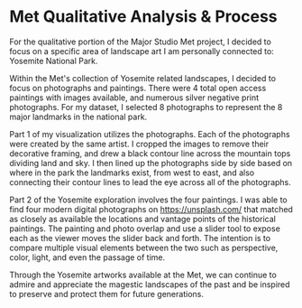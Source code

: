 # Met Qualitative Analysis & Process

For the qualitative portion of the Major Studio Met project, I decided to focus 
on a specific area of landscape art I am personally connected to: Yosemite National Park.

Within the Met's collection of Yosemite related landscapes, I decided to focus on 
photographs and paintings. There were 4 total open access paintings with 
images available, and numerous silver negative print photographs. For my dataset,
I selected 8 photographs to represent the 8 major landmarks in the national park. 

Part 1 of my visualization utilizes the photographs. Each of the photographs were 
created by the same artist. I cropped the images to remove their decorative framing, 
and drew a black contour line across the mountain tops dividing land and sky. I then 
lined up the photographs side by side based on where in the park the landmarks 
exist, from west to east, and also connecting their contour lines to lead the eye 
across all of the photographs.

Part 2 of the Yosemite exploration involves the four paintings. I was able to 
find four modern digital photographs on https://unsplash.com/ that matched as 
closely as available the locations and vantage points of the historical paintings. 
The painting and photo overlap and use a slider tool to expose each as the viewer
moves the slider back and forth. The intention is to compare multiple visual elements 
between the two such as perspective, color, light, and even the passage of time.

Through the Yosemite artworks available at the Met, we can continue to admire and 
appreciate the magestic landscapes of the past and be inspired to preserve and 
protect them for future generations. 
